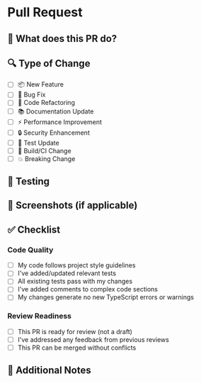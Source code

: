 # Pull Request

<!--
Thank you for contributing to Profile Weather View!
-->

## 📝 What does this PR do?

<!-- Briefly describe what this PR accomplishes -->

## 🔍 Type of Change

<!-- Mark which type of change this is (you can select multiple) -->

- [ ] 📦 New Feature
- [ ] 🐛 Bug Fix
- [ ] 🧹 Code Refactoring
- [ ] 📚 Documentation Update
- [ ] ⚡ Performance Improvement
- [ ] 🔒 Security Enhancement
- [ ] 🧪 Test Update
- [ ] 🔨 Build/CI Change
- [ ] 💥 Breaking Change

## 🧪 Testing

<!-- How did you test your changes? -->

## 📸 Screenshots (if applicable)

<!-- Add screenshots if your changes include visual updates -->

## ✅ Checklist

### Code Quality

- [ ] My code follows project style guidelines
- [ ] I've added/updated relevant tests
- [ ] All existing tests pass with my changes
- [ ] I've added comments to complex code sections
- [ ] My changes generate no new TypeScript errors or warnings

### Review Readiness

- [ ] This PR is ready for review (not a draft)
- [ ] I've addressed any feedback from previous reviews
- [ ] This PR can be merged without conflicts

## 📌 Additional Notes

<!-- Any other information that might be helpful -->
